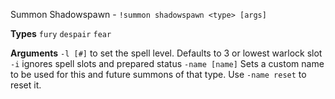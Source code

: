 Summon Shadowspawn - `!summon shadowspawn <type> [args]` 
 
**Types**
`fury`
`despair`
`fear`
 
**Arguments**
`-l [#]` to set the spell level. Defaults to 3 or lowest warlock slot
`-i` ignores spell slots and prepared status
`-name [name]` Sets a custom name to be used for this and future summons of that type. Use `-name reset` to reset it.